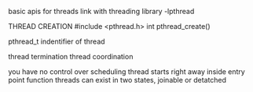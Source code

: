 basic apis for threads
link with threading library -lpthread

THREAD CREATION
#include <pthread.h>
int pthread_create()

pthread_t indentifier of thread

thread termination
thread coordination 

you have no control over scheduling
thread starts right away inside entry point function
threads can exist in two states, joinable or detatched